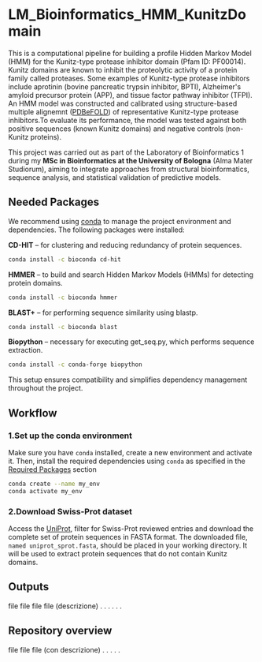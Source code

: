 # LM_Bioinformatics_HMM_KunitzDomain
This is a computational pipeline for building a profile Hidden Markov Model (HMM) for the Kunitz-type protease inhibitor domain (Pfam ID: PF00014). Kunitz domains are known to inhibit the proteolytic activity of a protein family called proteases. Some examples of Kunitz-type protease inhibitors include aprotinin (bovine pancreatic trypsin inhibitor, BPTI), Alzheimer's amyloid precursor protein (APP), and tissue factor pathway inhibitor (TFPI).
An HMM model was constructed and calibrated using structure-based multiple alignemnt ([PDBeFOLD](https://www.ebi.ac.uk/msd-srv/ssm/)) of representative Kunitz-type protease inhibitors.To evaluate its performance, the model was tested against both positive sequences (known Kunitz domains) and negative controls (non-Kunitz proteins).

This project was carried out as part of the Laboratory of Bioinformatics 1 during my **MSc in Bioinformatics at the University of Bologna** (Alma Mater Studiorum), aiming  to integrate approaches from structural bioinformatics, sequence analysis, and statistical validation of predictive models. 

## Needed Packages
We recommend using [conda](https://docs.conda.io/en/latest/) to manage the project environment and dependencies. The following packages were installed:

**CD-HIT** – for clustering and reducing redundancy of protein sequences.
```bash
conda install -c bioconda cd-hit
```
**HMMER** – to build and search Hidden Markov Models (HMMs) for detecting protein domains.
```bash
conda install -c bioconda hmmer
```

**BLAST+** – for performing sequence similarity using blastp.
```bash
conda install -c bioconda blast
```

**Biopython** – necessary for executing get_seq.py, which performs sequence extraction.
```bash
conda install -c conda-forge biopython
```

This setup ensures compatibility and simplifies dependency management throughout the project.

## Workflow
### 1.Set up the conda environment
Make sure you have `conda` installed, create a new environment and activate it. Then, install the required dependencies using `conda` as specified in the [Required Packages]() section
```bash
conda create --name my_env
conda activate my_env
```

### 2.Download Swiss-Prot dataset
Access the [UniProt](https://www.uniprot.org/), filter for Swiss-Prot reviewed entries and download the complete set of protein sequences in FASTA format.
The downloaded file, `named uniprot_sprot.fasta`, should be placed in your working directory. It will be used to extract protein sequences that do not contain Kunitz domains.
## Outputs

file
file
file
file (descrizione)
.
.
.
.
.
.


## Repository overview
file
file
file (con descrizione)
.
.
.
.
.


